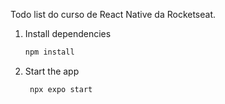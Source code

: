 Todo list do curso de React Native da Rocketseat.

1. Install dependencies

   ```bash
   npm install
   ```

2. Start the app

   ```bash
    npx expo start
   ```

